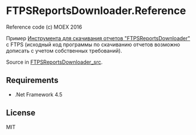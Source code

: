 # FTPSReportsDownloader.Reference

Reference code (c) MOEX 2016

Пример
[Инструмента для скачивания отчетов "FTPSReportsDownloader"](ftpsreportsdownloader.7z)
с FTPS (исходный код программы по скачиванию отчетов возможно дописать
с учетом собственных требований).

Source in [FTPSReportsDownloader_src](FTPSReportsDownloader_src).

## Requirements

- .Net Framework 4.5

## License

MIT
